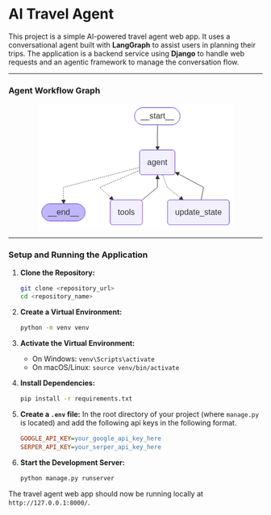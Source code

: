 # AI Travel Agent

This project is a simple AI-powered travel agent web app. It uses a conversational agent built with **LangGraph** to assist users in planning their trips. The application is a backend service using **Django** to handle web requests and an agentic framework to manage the conversation flow.


---

### Agent Workflow Graph

<p align="center">
  <img src="graph.png" alt="AI Travel Agent Graph">
</p>


---

### Setup and Running the Application

1.  **Clone the Repository:**
    
    ```bash
    git clone <repository_url>
    cd <repository_name>
    ```

2.  **Create a Virtual Environment:** 

    ```bash
    python -m venv venv
    ```

3.  **Activate the Virtual Environment:** 

    * On Windows: `venv\Scripts\activate`
    * On macOS/Linux: `source venv/bin/activate`

4.  **Install Dependencies:** 

    ```bash
    pip install -r requirements.txt
    ```

5.  **Create a `.env` file:** In the root directory of your project (where `manage.py` is located) and add the following api keys in the following format.

    ```ini
    GOOGLE_API_KEY=your_google_api_key_here
    SERPER_API_KEY=your_serper_api_key_here
    ```

6.  **Start the Development Server:** 

    ```bash
    python manage.py runserver
    ```

The travel agent web app should now be running locally at `http://127.0.0.1:8000/`.